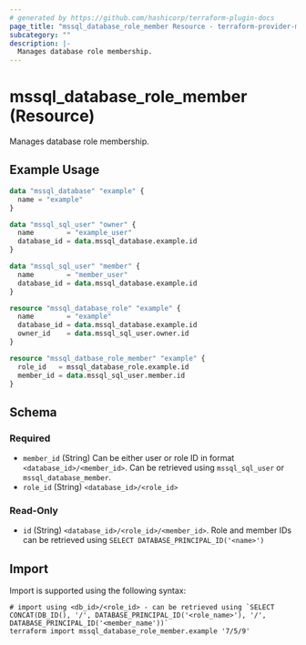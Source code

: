 ```yaml
---
# generated by https://github.com/hashicorp/terraform-plugin-docs
page_title: "mssql_database_role_member Resource - terraform-provider-mssql"
subcategory: ""
description: |-
  Manages database role membership.
---
```


# mssql_database_role_member (Resource)

Manages database role membership.

## Example Usage

```terraform
data "mssql_database" "example" {
  name = "example"
}

data "mssql_sql_user" "owner" {
  name        = "example_user"
  database_id = data.mssql_database.example.id
}

data "mssql_sql_user" "member" {
  name        = "member_user"
  database_id = data.mssql_database.example.id
}

resource "mssql_database_role" "example" {
  name        = "example"
  database_id = data.mssql_database.example.id
  owner_id    = data.mssql_sql_user.owner.id
}

resource "mssql_datbase_role_member" "example" {
  role_id   = mssql_database_role.example.id
  member_id = data.mssql_sql_user.member.id
}
```

<!-- schema generated by tfplugindocs -->
## Schema

### Required

- `member_id` (String) Can be either user or role ID in format `<database_id>/<member_id>`. Can be retrieved using `mssql_sql_user` or `mssql_database_member`.
- `role_id` (String) `<database_id>/<role_id>`

### Read-Only

- `id` (String) `<database_id>/<role_id>/<member_id>`. Role and member IDs can be retrieved using `SELECT DATABASE_PRINCIPAL_ID('<name>')`

## Import

Import is supported using the following syntax:

```shell
# import using <db_id>/<role_id> - can be retrieved using `SELECT CONCAT(DB_ID(), '/', DATABASE_PRINCIPAL_ID('<role_name>'), '/', DATABASE_PRINCIPAL_ID('<member_name'))`
terraform import mssql_database_role_member.example '7/5/9'
```
